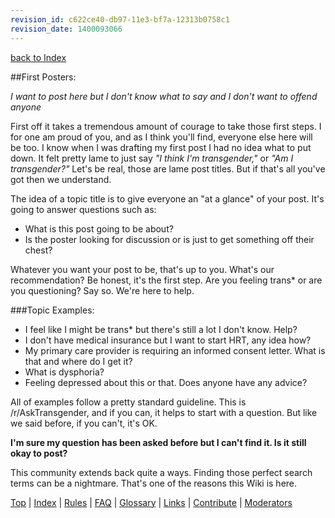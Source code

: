 ```yaml
---
revision_id: c622ce40-db97-11e3-bf7a-12313b0758c1
revision_date: 1400093066
---
```


[back to Index](http://www.reddit.com/r/asktransgender/wiki/index)

##First Posters:

*I want to post here but I don't know what to say and I don't want to offend anyone*

First off it takes a tremendous amount of courage to take those first steps. I for one am proud of you, and as I think you'll find, everyone else here will be too. I know when I was drafting my first post I had no idea what to put down. It felt pretty lame to just say *"I think I'm transgender,"* or *"Am I transgender?"* Let's be real, those are lame post titles. But if that's all you've got then we understand.

The idea of a topic title is to give everyone an "at a glance" of your post. It's going to answer questions such as:

* What is this post going to be about?
* Is the poster looking for discussion or is just to get something off their chest?

Whatever you want your post to be, that's up to you. What's our recommendation? Be honest, it's the first step. Are you feeling trans* or are you questioning? Say so. We're here to help.

###Topic Examples:

* I feel like I might be trans* but there's still a lot I don't know. Help?
* I don't have medical insurance but I want to start HRT, any idea how?
* My primary care provider is requiring an informed consent letter. What is that and where do I get it?
* What is dysphoria?
* Feeling depressed about this or that. Does anyone have any advice?

All of examples follow a pretty standard guideline. This is /r/AskTransgender, and if you can, it helps to start with a question. But like we said before, if you can't, it's OK.

**I'm sure my question has been asked before but I can't find it. Is it still okay to post?**

This community extends back quite a ways. Finding those perfect search terms can be a nightmare. That's one of the reasons this Wiki is here.

[Top](http://www.reddit.com/r/asktransgender/wiki/genderedslurs) | [Index](http://www.reddit.com/r/asktransgender/wiki/index) | [Rules](http://www.reddit.com/r/asktransgender/wiki/rules) | [FAQ](http://www.reddit.com/r/asktransgender/wiki/faq) | [Glossary](http://www.reddit.com/r/asktransgender/wiki/glossary) | [Links](http://www.reddit.com/r/asktransgender/wiki/linked) | [Contribute](http://www.reddit.com/r/asktransgender/wiki/contribute) | [Moderators](http://www.reddit.com/message/compose?to=%2Fr%2Fasktransgender)